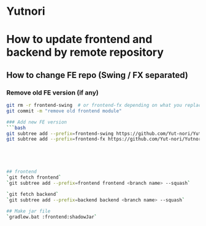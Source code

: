 ﻿# Yutnori

# How to update frontend and backend by remote repository
## How to change FE repo (Swing / FX separated)

### Remove old FE version (if any)
```bash
git rm -r frontend-swing  # or frontend-fx depending on what you replace
git commit -m "remove old frontend module"

### Add new FE version
```bash
git subtree add --prefix=frontend-swing https://github.com/Yut-nori/Yutnori_FE.git main --squash
git subtree add --prefix=frontend-fx https://github.com/Yut-nori/Yutnori_FE_FX.git main --squash





## frontend
`git fetch frontend`
`git subtree add --prefix=frontend frontend <branch name> --squash`

`git fetch backend`
`git subtree add --prefix=backend backend <branch name> --squash`

## Make jar file
`gradlew.bat :frontend:shadowJar`
